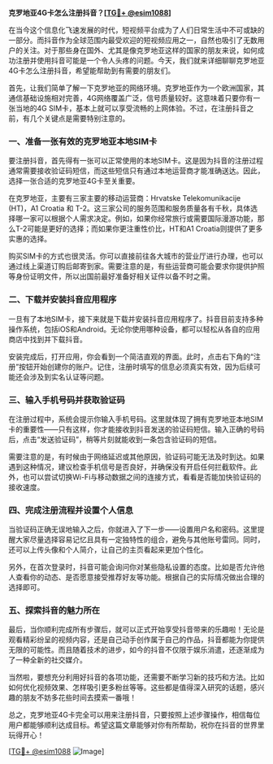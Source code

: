 **克罗地亚4G卡怎么注册抖音？[[TG💪+ @esim1088](https://t.me/s/esim1088)]**

在当今这个信息化飞速发展的时代，短视频平台成为了人们日常生活中不可或缺的一部分。而抖音作为全球范围内最受欢迎的短视频应用之一，自然也吸引了无数用户的关注。对于那些身在国外、尤其是像克罗地亚这样的国家的朋友来说，如何成功注册并使用抖音可能是一个令人头疼的问题。今天，我们就来详细聊聊克罗地亚4G卡怎么注册抖音，希望能帮助到有需要的朋友们。

首先，让我们简单了解一下克罗地亚的网络环境。克罗地亚作为一个欧洲国家，其通信基础设施相对完善，4G网络覆盖广泛，信号质量较好。这意味着只要你有一张当地的4G SIM卡，基本上就可以享受流畅的上网体验。不过，在注册抖音之前，有几个关键点是需要特别注意的。

### 一、准备一张有效的克罗地亚本地SIM卡

要注册抖音，首先得有一张可以正常使用的本地SIM卡。这是因为抖音的注册过程通常需要接收验证码短信，而这些短信只有通过本地运营商才能准确送达。因此，选择一张合适的克罗地亚4G卡至关重要。

在克罗地亚，主要有三家主要的移动运营商：Hrvatske Telekomunikacije (HT)，A1 Croatia 和 T-2。这三家公司的服务范围和服务质量各有千秋，具体选择哪一家可以根据个人需求决定。例如，如果你经常旅行或需要国际漫游功能，那么T-2可能是更好的选择；而如果你更注重性价比，HT和A1 Croatia则提供了更多实惠的选择。

购买SIM卡的方式也很灵活。你可以直接前往各大城市的营业厅进行办理，也可以通过线上渠道订购后邮寄到家。需要注意的是，有些运营商可能会要求你提供护照等身份证明文件，所以出国前最好准备好相关证件以备不时之需。

### 二、下载并安装抖音应用程序

一旦有了本地SIM卡，接下来就是下载并安装抖音应用程序了。抖音目前支持多种操作系统，包括iOS和Android。无论你使用哪种设备，都可以轻松从各自的应用商店中找到并下载抖音。

安装完成后，打开应用，你会看到一个简洁直观的界面。此时，点击右下角的“注册”按钮开始创建你的账户。记住，注册时填写的信息必须真实有效，因为后续可能还会涉及到实名认证等问题。

### 三、输入手机号码并获取验证码

在注册过程中，系统会提示你输入手机号码。这里就体现了拥有克罗地亚本地SIM卡的重要性——只有这样，你才能接收到抖音发送的验证码短信。输入正确的号码后，点击“发送验证码”，稍等片刻就能收到一条包含验证码的短信。

需要注意的是，有时候由于网络延迟或其他原因，验证码可能无法及时到达。如果遇到这种情况，建议检查手机信号是否良好，并确保没有开启任何拦截软件。此外，也可以尝试切换Wi-Fi与移动数据之间的连接方式，看看是否能加快验证码的接收速度。

### 四、完成注册流程并设置个人信息

当验证码正确无误地输入之后，你就进入了下一步——设置用户名和密码。这里提醒大家尽量选择容易记忆且具有一定独特性的组合，避免与其他账号雷同。同时，还可以上传头像和个人简介，让自己的主页看起来更加个性化。

另外，在首次登录时，抖音可能会询问你对某些隐私设置的态度。比如是否允许他人查看你的动态、是否愿意接受推荐好友等功能。根据自己的实际情况做出合理的选择即可。

### 五、探索抖音的魅力所在

最后，当你顺利完成所有步骤后，就可以正式开始享受抖音带来的乐趣啦！无论是观看精彩纷呈的视频内容，还是自己动手创作属于自己的作品，抖音都能为你提供无限的可能性。而且随着技术的进步，如今的抖音不仅限于娱乐消遣，还逐渐成为了一种全新的社交媒介。

当然啦，要想充分利用好抖音的各项功能，还需要不断学习新的技巧和方法。比如如何优化视频效果、怎样吸引更多粉丝等等。这些都是值得深入研究的话题，感兴趣的朋友不妨多花些时间去摸索一番哦！

总之，克罗地亚4G卡完全可以用来注册抖音，只要按照上述步骤操作，相信每位用户都能够顺利达成目标。希望这篇文章能够对你有所帮助，祝你在抖音的世界里玩得开心！

[[TG💪+ @esim1088](https://t.me/s/esim1088) ![Image](https://i.postimg.cc/4NQfJmqS/Snipaste-2025-05-13-00-14-12.png)]